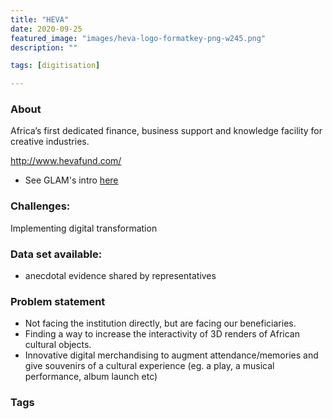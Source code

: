 ```yaml
---
title: "HEVA"
date: 2020-09-25
featured_image: "images/heva-logo-formatkey-png-w245.png"
description: ""

tags: [digitisation]

---
```


### About
Africa’s first dedicated  finance, business support and knowledge facility for creative industries.

http://www.hevafund.com/

- See GLAM's intro [here](https://drive.google.com/drive/folders/1zdb_HKoaHQ1Gu8GYI1Yt15Rj_-E0mDPn?usp=sharing)

### Challenges:

Implementing digital transformation


### Data set available:

- anecdotal evidence shared by representatives



### Problem statement

- Not facing the institution directly, but are facing our beneficiaries.
- Finding a way to increase the interactivity of 3D renders of African cultural objects.
- Innovative digital merchandising to augment attendance/memories and give souvenirs of a cultural experience (eg. a play, a musical performance, album launch etc)

### Tags


